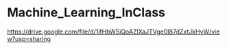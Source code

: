 # Machine_Learning_InClass
https://drive.google.com/file/d/1ifHbWSiQoAZlXaJTVge0I87dZxtJkHyW/view?usp=sharing
